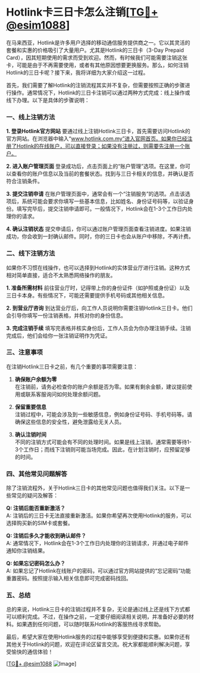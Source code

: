 # Hotlink卡三日卡怎么注销[[TG💪+ @esim1088](https://t.me/s/esim1088)]

在马来西亚，Hotlink是许多用户选择的移动通信服务提供商之一。它以其灵活的套餐和实惠的价格吸引了大量用户。尤其是Hotlink的三日卡（3-Day Prepaid Card），因其短期使用的需求而受到欢迎。然而，有时候我们可能需要注销这张卡，可能是由于不再需要使用，或者有其他原因想要更换服务。那么，如何注销Hotlink的三日卡呢？接下来，我将详细为大家介绍这一过程。

首先，我们需要了解Hotlink的注销流程其实并不复杂，但需要按照正确的步骤进行操作。通常情况下，Hotlink的三日卡注销可以通过两种方式完成：线上操作或线下办理。以下是具体的步骤说明：

### **一、线上注销方法**

**1. 登录Hotlink官方网站**
要通过线上注销Hotlink三日卡，首先需要访问Hotlink的官方网站。在浏览器中输入“www.hotlink.com.my”进入官网首页。如果你已经注册了Hotlink的在线账户，可以直接登录；如果没有注册过，则需要先注册一个账户。

**2. 进入账户管理页面**
登录成功后，点击页面上的“账户管理”选项。在这里，你可以查看你的账户信息以及当前的套餐状态。找到与三日卡相关的信息，并确认是否符合注销条件。

**3. 提交注销申请**
在账户管理页面中，通常会有一个“注销服务”的选项。点击该选项后，系统可能会要求你填写一些基本信息，比如姓名、身份证号码等，以验证身份。填写完毕后，提交注销申请即可。一般情况下，Hotlink会在1-3个工作日内处理你的请求。

**4. 确认注销状态**
提交申请后，你可以通过账户管理页面查看注销进度。如果注销成功，你会收到一封确认邮件。同时，你的三日卡也会从账户中移除，不再计费。

### **二、线下注销方法**

如果你不习惯在线操作，也可以选择到Hotlink的实体营业厅进行注销。这种方式相对简单直接，适合不太熟悉网络操作的朋友。

**1. 准备所需材料**
前往营业厅时，记得带上你的身份证件（如护照或身份证）以及三日卡本身。有些情况下，可能还需要提供手机号码或其他相关信息。

**2. 到营业厅咨询**
到达营业厅后，向工作人员说明你需要注销Hotlink三日卡。他们会引导你填写一份注销表格，并核对你的身份信息。

**3. 完成注销手续**
填写完表格并核实身份后，工作人员会为你办理注销手续。注销完成后，他们会给你一张注销证明作为凭证。

### **三、注意事项**

在注销Hotlink三日卡之前，有几个重要的事项需要注意：

1. **确保账户余额为零**  
   在注销前，请务必检查你的账户余额是否为零。如果有剩余金额，建议提前使用或联系客服询问如何处理余额问题。

2. **保留重要信息**  
   注销过程中，可能会涉及到一些敏感信息，例如身份证号码、手机号码等。请确保这些信息的安全性，避免泄露给无关人员。

3. **确认注销时间**  
   不同的注销方式可能会有不同的处理时间。如果是线上注销，通常需要等待1-3个工作日；而线下注销则可能当场完成。因此，在计划注销时，应预留足够的时间。

### **四、其他常见问题解答**

除了注销流程外，关于Hotlink三日卡的其他常见问题也值得我们关注。以下是一些常见的疑问及解答：

**Q: 注销后能否重新激活？**  
A: 注销后的三日卡无法直接重新激活。如果你希望再次使用Hotlink的服务，可以选择购买新的SIM卡或套餐。

**Q: 注销后多久才能收到确认邮件？**  
A: 通常情况下，Hotlink会在1-3个工作日内处理你的注销请求，并通过电子邮件通知你注销结果。

**Q: 如果忘记密码怎么办？**  
A: 如果忘记了Hotlink在线账户的密码，可以通过官方网站提供的“忘记密码”功能重置密码。按照提示输入相关信息即可完成密码找回。

### **五、总结**

总的来说，Hotlink三日卡的注销过程并不复杂，无论是通过线上还是线下方式都可以顺利完成。不过，在操作之前，一定要仔细阅读相关说明，并准备好必要的材料。如果遇到任何问题，可以随时联系Hotlink的客服热线寻求帮助。

最后，希望大家在使用Hotlink服务的过程中能够享受到便捷和实惠。如果你还有其他关于Hotlink的问题，欢迎在评论区留言交流。祝大家都能顺利解决问题，享受愉快的通信体验！

[[TG💪+ @esim1088](https://t.me/s/esim1088) ![Image](https://i.postimg.cc/4NQfJmqS/Snipaste-2025-05-13-00-14-12.png)]
